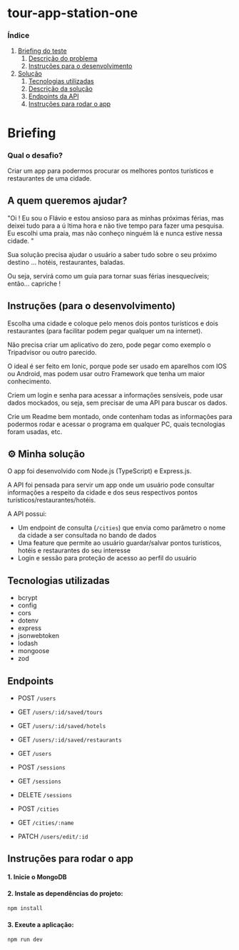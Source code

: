 # tour-app-station-one

### Índice

1. [Briefing do teste](#briefing)
   1. [Descrição do problema](#descricao)
   2. [Instruções para o desenvolvimento](#instrucoes-dev)
2. [Solução](#solucao)
   1. [Tecnologias utilizadas](#tecnologias)
   2. [Descrição da solução](#descricao-solucao)
   3. [Endpoints da API](#endpoints)
   4. [Instruções para rodar o app](#instrucoes)

# Briefing

### Qual o desafio?

Criar um app para podermos procurar os melhores pontos turísticos e restaurantes de uma cidade.

<a name="descricao"/>

## A quem queremos ajudar?

"Oi ! Eu sou o Flávio e estou ansioso para as minhas próximas férias, mas deixei tudo para a ú ltima hora
e não tive tempo para fazer uma pesquisa. Eu escolhi uma praia, mas não conheço ninguém lá e nunca
estive nessa cidade. "

Sua solução precisa ajudar o usuário a saber tudo sobre o seu próximo destino … hotéis, restaurantes, baladas.

Ou seja, servirá como um guia para tornar suas férias inesquecíveis; então… capriche !

<a name="instrucoes-dev"/>

## Instruções (para o desenvolvimento)

Escolha uma cidade e coloque pelo menos dois pontos turísticos e dois restaurantes (para facilitar podem pegar qualquer um na internet).

Não precisa criar um aplicativo do zero, pode pegar como exemplo o Tripadvisor ou outro parecido.

O ideal é ser feito em Ionic, porque pode ser usado em aparelhos com IOS ou Android, mas podem usar outro Framework que tenha um maior conhecimento.

Criem um login e senha para acessar a informações sensíveis, pode usar dados mockados, ou seja, sem precisar de uma API para buscar os dados.

Crie um Readme bem montado, onde contenham todas as informações para podermos rodar e acessar o programa em qualquer PC, quais tecnologias foram usadas, etc.

<a name="solucao"/>

## ⚙ Minha solução

<a name="descricao-solucao">

O app foi desenvolvido com Node.js (TypeScript) e Express.js.

A API foi pensada para servir um app onde um usuário pode consultar informações a respeito da cidade e dos seus respectivos pontos turísticos/restaurantes/hotéis.

A API possui:

- Um endpoint de consulta (`/cities`) que envia como parâmetro o nome da cidade a ser consultada no bando de dados
- Uma feature que permite ao usuário guardar/salvar pontos turísticos, hotéis e restaurantes do seu interesse
- Login e sessão para proteção de acesso ao perfil do usuário

<a name="tecnologias"/>

## Tecnologias utilizadas

- bcrypt
- config
- cors
- dotenv
- express
- jsonwebtoken
- lodash
- mongoose
- zod

<a name="endpoints"/>

## Endpoints

- POST `/users`

- GET `/users/:id/saved/tours`

- GET `/users/:id/saved/hotels`

- GET `/users/:id/saved/restaurants`

- GET `/users`

- POST `/sessions`

- GET `/sessions`

- DELETE `/sessions`

- POST `/cities`

- GET `/cities/:name`

- PATCH `/users/edit/:id `

<a name="intrucoes"/>

## Instruções para rodar o app

#### 1. Inicie o MongoDB

#### 2. Instale as dependências do projeto:

```bash
npm install
```

#### 3. Exeute a aplicação:

```bash
npm run dev
```
